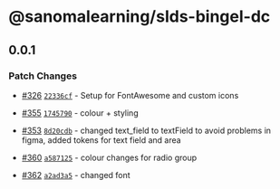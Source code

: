 # @sanomalearning/slds-bingel-dc

## 0.0.1

### Patch Changes

- [#326](https://github.com/sanomalearning/design-system/pull/326) [`22336cf`](https://github.com/sanomalearning/design-system/commit/22336cf0935399d3e50306e1a9cfcc0d1d2f8b5d) - Setup for FontAwesome and custom icons

- [#355](https://github.com/sanomalearning/design-system/pull/355) [`1745790`](https://github.com/sanomalearning/design-system/commit/1745790c56878ff63e3411e8e00a69034718e425) - colour + styling

- [#353](https://github.com/sanomalearning/design-system/pull/353) [`8d20cdb`](https://github.com/sanomalearning/design-system/commit/8d20cdbf6f0c592dd675767305de3191c6064798) - changed text_field to textField to avoid problems in figma, added tokens for text field and area

- [#360](https://github.com/sanomalearning/design-system/pull/360) [`a587125`](https://github.com/sanomalearning/design-system/commit/a587125b640ec8e5f9750a37f1182e132926504d) - colour changes for radio group

- [#362](https://github.com/sanomalearning/design-system/pull/362) [`a2ad3a5`](https://github.com/sanomalearning/design-system/commit/a2ad3a5dba3ba993ec3de21ae2e0893f08c27ff4) - changed font
